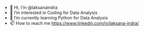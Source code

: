 - 👋 Hi, I’m @laksanaindra
- 👀 I’m interested in Coding for Data Analysis
- 🌱 I’m currently learning Python for Data Analysis
- 📫 How to reach me https://www.linkedin.com/in/laksana-indra/

<!---
laksanaindra/laksanaindra is a ✨ special ✨ repository because its `README.md` (this file) appears on your GitHub profile.
You can click the Preview link to take a look at your changes.
--->
